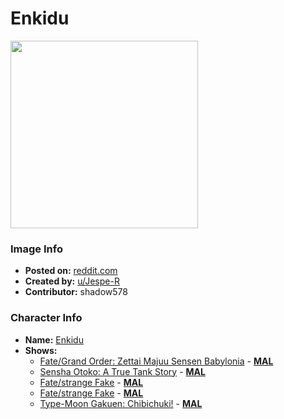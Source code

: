# Enkidu

<img src="https://raw.githubusercontent.com/shadow578/Project-Padoru/master/Padoru/U_Jespe-R/fate-enkidu.png" height="300">

### Image Info
* **Posted on:**     [reddit.com](https://www.reddit.com/r/Padoru/comments/f9gby7/daily_padoru_56_enkidu_fate/)
* **Created by:**    [u/Jespe-R](https://github.com/shadow578/Project-Padoru/blob/master/table-of-contents/creators/uJespeR.md)
* **Contributor:**   shadow578

### Character Info
* **Name:**   [Enkidu](https://myanimelist.net/character/60059)
* **Shows:**
  * [Fate/Grand Order: Zettai Majuu Sensen Babylonia](https://github.com/shadow578/Project-Padoru/blob/master/table-of-contents/shows/FateGrandOrderZettaiMajuuSensenBabylonia.md) - [__MAL__](https://myanimelist.net/anime/38084/Fate_Grand_Order__Zettai_Majuu_Sensen_Babylonia)
  * [Sensha Otoko: A True Tank Story](https://github.com/shadow578/Project-Padoru/blob/master/table-of-contents/shows/SenshaOtokoATrueTankStory.md) - [__MAL__](https://myanimelist.net/manga/45417/Sensha_Otoko__A_True_Tank_Story)
  * [Fate/strange Fake](https://github.com/shadow578/Project-Padoru/blob/master/table-of-contents/shows/FatestrangeFake.md) - [__MAL__](https://myanimelist.net/manga/83903/Fate_strange_Fake)
  * [Fate/strange Fake](https://github.com/shadow578/Project-Padoru/blob/master/table-of-contents/shows/FatestrangeFake.md) - [__MAL__](https://myanimelist.net/manga/83923/Fate_strange_Fake)
  * [Type-Moon Gakuen: Chibichuki!](https://github.com/shadow578/Project-Padoru/blob/master/table-of-contents/shows/TypeMoonGakuenChibichuki.md) - [__MAL__](https://myanimelist.net/manga/87581/Type-Moon_Gakuen__Chibichuki)


